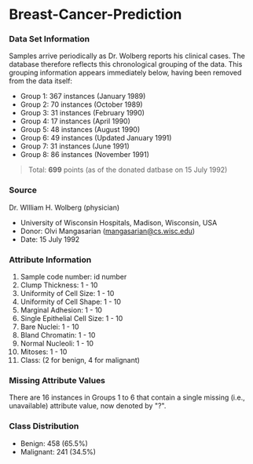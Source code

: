 # Breast-Cancer-Prediction

### Data Set Information

Samples arrive periodically as Dr. Wolberg reports his clinical cases. The database therefore reflects this chronological grouping of the data. This grouping information appears immediately below, having been removed from the data itself: 

* Group 1: 367 instances (January 1989)
* Group 2: 70 instances (October 1989) 
* Group 3: 31 instances (February 1990) 
* Group 4: 17 instances (April 1990) 
* Group 5: 48 instances (August 1990) 
* Group 6: 49 instances (Updated January 1991) 
* Group 7: 31 instances (June 1991) 
* Group 8: 86 instances (November 1991) 

> Total: **699** points (as of the donated datbase on 15 July 1992) 

### Source

Dr. WIlliam H. Wolberg (physician)
* University of Wisconsin Hospitals, Madison, Wisconsin, USA
* Donor: Olvi Mangasarian (mangasarian@cs.wisc.edu)
* Date: 15 July 1992


### Attribute Information

1. Sample code number: id number 
2. Clump Thickness: 1 - 10 
3. Uniformity of Cell Size: 1 - 10 
4. Uniformity of Cell Shape: 1 - 10 
5. Marginal Adhesion: 1 - 10 
6. Single Epithelial Cell Size: 1 - 10 
7. Bare Nuclei: 1 - 10 
8. Bland Chromatin: 1 - 10 
9. Normal Nucleoli: 1 - 10 
10. Mitoses: 1 - 10 
11. Class: (2 for benign, 4 for malignant)

### Missing Attribute Values

There are 16 instances in Groups 1 to 6 that contain a single missing (i.e., unavailable) attribute value, now denoted by "?".


### Class Distribution

* Benign: 458 (65.5%)
* Malignant: 241 (34.5%)


